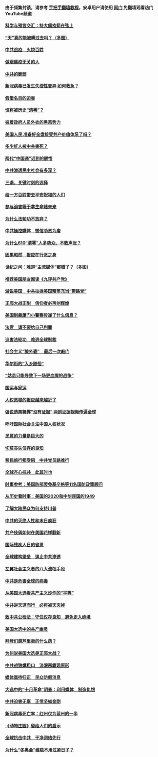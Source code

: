 #### 由于频繁封锁，请参考 [手把手翻墙教程](https://github.com/gfw-breaker/guides/wiki/)，安卓用户请使用 [网门](https://github.com/gfw-breaker/nogfw/blob/master/dl.md?t=01100400) 免翻墙观看热门YouTube频道 

#### [科学与预言交汇：特大瘟疫箭在弦上](../pages/251/418266.md?t=01100400) 

#### [“天”真的能被瞒过去吗？（多图）](../pages/251/418308.md?t=01100400) 

#### [中共战疫　火烧百姓](../pages/251/418220.md?t=01100400) 

#### [做跟瘟疫无关的人](../pages/251/418171.md?t=01100400) 

#### [中共的脆弱](../pages/251/418196.md?t=01100400) 

#### [新冠病毒已发生失控性变异 如何救急？](../pages/251/418032.md?t=01100400) 

#### [假借名目的迫害](../pages/251/418055.md?t=01100400) 

#### [谁将被历史“清零”？](../pages/251/417485.md?t=01100400) 

#### [披着政府人员外衣的黑恶势力](../pages/251/417442.md?t=01100400) 

#### [美国人民 准备好全盘接受共产价值体系了吗？](../pages/251/417491.md?t=01100400) 

#### [多少好人被中共害死？](../pages/251/417144.md?t=01100400) 

#### [两代“中国通”迟到的醒悟](../pages/251/417064.md?t=01100400) 

#### [中共渗透民主社会有多深？](../pages/251/417063.md?t=01100400) 

#### [三退，关键时刻的选择](../pages/251/416969.md?t=01100400) 

#### [给一方百姓带去平安祝福的人们](../pages/251/416941.md?t=01100400) 

#### [参与迫害等于拿生命赌未来](../pages/251/416856.md?t=01100400) 

#### [为什么法轮功不放弃？](../pages/251/416864.md?t=01100400) 

#### [中共操控媒体　微信助恶为虐](../pages/251/416724.md?t=01100400) 

#### [为什么610“清零”人多势众、不敢声张？](../pages/251/416632.md?t=01100400) 

#### [因果昭然　报应在行恶之身](../pages/251/416582.md?t=01100400) 

#### [世纪之问：难道“主流媒体”都错了？（多图）](../pages/251/416571.md?t=01100400) 

#### [推荐美国朋友阅读《九评共产党》](../pages/251/416510.md?t=01100400) 

#### [游说美国　中共拉拢美国精英充当“带路党”](../pages/251/416529.md?t=01100400) 

#### [正邪大战正酣　信仰者必再创辉煌](../pages/251/416433.md?t=01100400) 

#### [美国制裁厦门小警察传递了什么信息？](../pages/251/416432.md?t=01100400) 

#### [法官　请不要给自己判罪](../pages/251/416379.md?t=01100400) 

#### [迫害法轮功　难逃全球制裁](../pages/251/416380.md?t=01100400) 

#### [社会主义“狼外婆”　最后一次敲门](../pages/251/416394.md?t=01100400) 

#### [华尔街的“入乡随俗”](../pages/251/416395.md?t=01100400) 

#### [“姑息只能导致下一场更血腥的战争”](../pages/251/416223.md?t=01100400) 

#### [国运与家运](../pages/251/416224.md?t=01100400) 

#### [人权恶棍的报应越来越近了](../pages/251/416276.md?t=01100400) 

#### [强说选票舞弊“没有证据” 两则证据视频传遍全球](../pages/251/416227.md?t=01100400) 

#### [呼吁国际社会关注中国人权状况](../pages/251/416135.md?t=01100400) 

#### [民意的力量是巨大的](../pages/251/416222.md?t=01100400) 

#### [切莫丧失仅存的良知](../pages/251/416134.md?t=01100400) 

#### [移民旅行都受阻　中共党员路难行](../pages/251/416033.md?t=01100400) 

#### [全球齐心抗共　此其时也](../pages/251/415989.md?t=01100400) 

#### [时事参考：美国防部罢免基辛格等11名国防政策顾问](../pages/251/415970.md?t=01100400) 

#### [从历史看时事：美国的2020和中华民国的1949](../pages/251/415949.md?t=01100400) 

#### [了解大陆民众为何支持川普](../pages/251/415950.md?t=01100400) 

#### [中共的灭绝人性和末日疯狂](../pages/251/415944.md?t=01100400) 

#### [共产伎俩如何在美国花样翻新](../pages/251/415908.md?t=01100400) 

#### [国际残疾人日的省思](../pages/251/415849.md?t=01100400) 

#### [全球建构堡垒　遏止中共渗透](../pages/251/415850.md?t=01100400) 

#### [左翼社会主义者的八大流氓手段](../pages/251/415802.md?t=01100400) 

#### [中共是危害全球的病毒](../pages/251/415569.md?t=01100400) 

#### [从美国大选看共产主义炒作的“平等”](../pages/251/415654.md?t=01100400) 

#### [中共逆天道而行　必将被天灭掉](../pages/251/415626.md?t=01100400) 

#### [致中共公检法：守住仅存良知　避免走入绝境](../pages/251/415627.md?t=01100400) 

#### [美国大选中的共产幽灵](../pages/251/415618.md?t=01100400) 

#### [拜登们葫芦里卖的什么药？](../pages/251/415531.md?t=01100400) 

#### [为何说美国大选是正邪大战？](../pages/251/415530.md?t=01100400) 

#### [中共战狼爆粗口　流氓恶霸现原形](../pages/251/415426.md?t=01100400) 

#### [媒体亟待归正　民众防假消息](../pages/251/415402.md?t=01100400) 

#### [大选中的“十月革命”阴影：利用媒体　制造仇恨](../pages/251/415334.md?t=01100400) 

#### [中共迫害无辜　正信坚如金刚](../pages/251/415307.md?t=01100400) 

#### [新冠病毒死亡率：红州仅为蓝州的一半](../pages/251/415164.md?t=01100400) 

#### [《动物庄园》留给人们的启示](../pages/251/415178.md?t=01100400) 

#### [全球抗击中共　干净网络先行](../pages/251/415096.md?t=01100400) 

#### [为什么“冬奥会”维稳不用过紧日子？](../pages/251/414949.md?t=01100400) 

